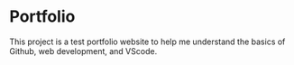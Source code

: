 # Portfolio
This project is a test portfolio website to help me understand the basics of Github, web development, and VScode.
